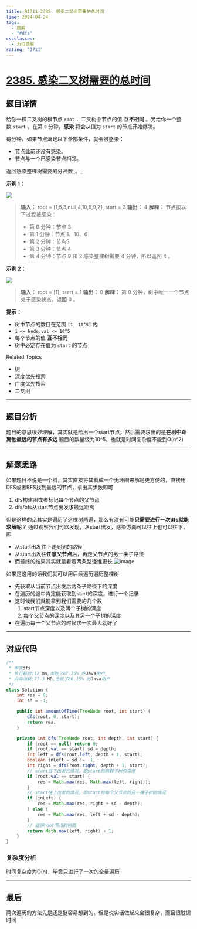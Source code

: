 ```yaml
---
title: R1711-2385. 感染二叉树需要的总时间
time: 2024-04-24
tags:
  - 题解
  - "#dfs"
cssclasses:
  - 力扣题解
rating: "1711"
---
```

# [2385. 感染二叉树需要的总时间](https://leetcode.cn/problems/amount-of-time-for-binary-tree-to-be-infected/)
## 题目详情

给你一棵二叉树的根节点 `root` ，二叉树中节点的值 **互不相同** 。另给你一个整数 `start` 。在第 `0` 分钟，**感染** 将会从值为 `start` 的节点开始爆发。

每分钟，如果节点满足以下全部条件，就会被感染：

- 节点此前还没有感染。
- 节点与一个已感染节点相邻。

返回感染整棵树需要的分钟数_。_

**示例 1：**

![](https://assets.leetcode.com/uploads/2022/06/25/image-20220625231744-1.png)

> **输入：** root = [1,5,3,null,4,10,6,9,2], start = 3
> **输出：** 4
> **解释：** 节点按以下过程被感染：
>
> - 第 0 分钟：节点 3
> - 第 1 分钟：节点 1、10、6
> - 第 2 分钟：节点5
> - 第 3 分钟：节点 4
> - 第 4 分钟：节点 9 和 2
>   感染整棵树需要 4 分钟，所以返回 4 。

**示例 2：**

![](https://assets.leetcode.com/uploads/2022/06/25/image-20220625231812-2.png)

> **输入：** root = [1], start = 1
> **输出：** 0
> **解释：** 第 0 分钟，树中唯一一个节点处于感染状态，返回 0 。

**提示：**
- 树中节点的数目在范围 `[1, 10^5]` 内
- `1 <= Node.val <= 10^5`
- 每个节点的值 **互不相同**
- 树中必定存在值为 `start` 的节点

Related Topics
- 树
- 深度优先搜索
- 广度优先搜索
- 二叉树
---
## 题目分析

题目的意思很好理解，其实就是给出一个start节点，然后需要求出的是**在树中距离他最远的节点有多远**
题目的数量级为10^5，也就是时间复杂度不能到O(n^2)

---
## 解题思路

如果题目不说是一个树，其实直接将其看成一个无环图来解是更方便的，直接用DFS或者BFS找到最远的节点，求出其步数即可
1. dfs构建图或者标记每个节点的父节点
2. dfs/bfs从start节点出发求最远距离

但是这样的话其实是遍历了这棵树两遍，那么有没有可能**只需要进行一次dfs就能求解呢？**
通过观察我们可以发现，从start出发，感染方向可以往上也可以往下，即
- 从start出发往下走到到的路径
- 从start出发往**任意父节点**后，再走父节点的另一条子路径
- 而最终的结果其实就是看着两条路径谁更长
![image](https://pic.leetcode.cn/1720406602-iPiyVV-image.png)

如果是这用的话我们就可以用后续遍历遍历整棵树
- 先获取从当前节点出发后两条子路径下的深度
- 在遍历的途中肯定能获取到start的深度，进行一个记录
- 这时候我们就能拿到我们需要的几个数
	1. start节点深度以及两个子树的深度
	2. 每个父节点的深度以及其另一个子树的深度
- 在遍历每一个父节点的时候求一次最大就好了


---
## 对应代码

```java
/**
 * 单次dfs
 * 执行耗时:12 ms,击败了87.75% 的Java用户
 * 内存消耗:77.3 MB,击败了80.15% 的Java用户
 */
class Solution {
	int res = 0;
	int sd = -1;

	public int amountOfTime(TreeNode root, int start) {
		dfs(root, 0, start);
		return res;
	}

	private int dfs(TreeNode root, int depth, int start) {
		if (root == null) return 0;
		if (root.val == start) sd = depth;
		int left = dfs(root.left, depth + 1, start);
		boolean inLeft = sd != -1;
		int right = dfs(root.right, depth + 1, start);
		// start往下出发的情况，即start的两颗子树的深度
		if (root.val == start) {
			res = Math.max(res, Math.max(left, right));
		}
		// start往上出发的情况，即start的每个父节点的另一棵子树的情况
		if (inLeft) {
			res = Math.max(res, right + sd - depth);
		} else {
			res = Math.max(res, left + sd - depth);
		}
		// 返回root节点的树高
		return Math.max(left, right) + 1;
	}
}
```

### 复杂度分析

时间复杂度为O(n)，毕竟只进行了一次的全量遍历

---
## 最后

两次遍历的方法先是还是挺容易想到的，但是说实话做起来会很复杂，而且很耽误时间



